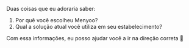 Duas coisas que eu adoraria saber:

1. Por quê você escolheu Menyoo?
2. Qual a solução atual você utiliza em seu estabelecimento?

Com essa informações, eu posso ajudar você a ir na direção correta :rocket: 
